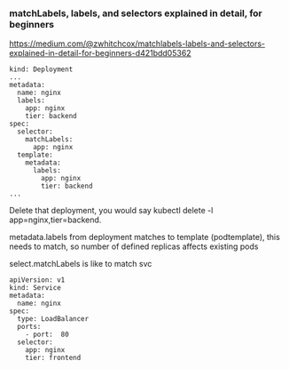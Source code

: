 ### matchLabels, labels, and selectors explained in detail, for beginners
https://medium.com/@zwhitchcox/matchlabels-labels-and-selectors-explained-in-detail-for-beginners-d421bdd05362

```
kind: Deployment
...
metadata:
  name: nginx
  labels:
    app: nginx
    tier: backend
spec:
  selector:
    matchLabels:
      app: nginx
  template:
    metadata:
      labels:
        app: nginx
        tier: backend
...
```
Delete that deployment, you would say kubectl delete -l app=nginx,tier=backend. 

metadata.labels from deployment matches to template (podtemplate), this needs to match, so number of defined replicas affects existing pods

select.matchLabels is like to match svc
```
apiVersion: v1
kind: Service
metadata:
  name: nginx
spec:
  type: LoadBalancer
  ports:
    - port:  80
  selector:
    app: nginx
    tier: frontend
```